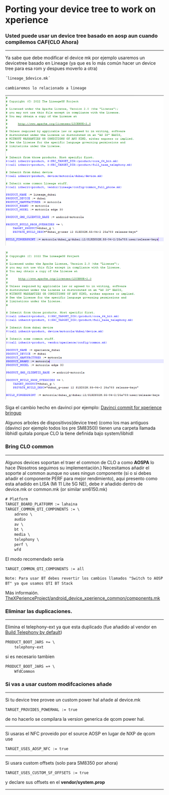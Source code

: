 # Porting your device tree to work on xperience

### Usted puede usar un device tree basado en aosp aun cuando compilemos CAF(CLO Ahora)
----

Ya sabe que debe modificar el device mk por ejemplo usaremos un devicetree basado en Lineage (ya que es lo más común hacer un device tree para esa rom y despues moverlo a otra)

    ´lineage_$device.mk´

`cambiaremos lo relacionado a lineage`

![original](screenshots/1.png)

![modified](screenshots/2.png)

Siga el cambio hecho en davinci por ejemplo:
    [Davinci commit for xperience bringup](https://github.com/TheXPerienceProject/android_device_xiaomi_davinci/commit/42ee80f249da176c6f7db68485afa9d61219b42a)

Algunos arboles de dispositivos(device tree) (como los mas antiguos (davinci por ejemplo todos los pre SM8350)) tienen una carpeta llamada libhidl quitala porque CLO la tiene definida bajo system/libhidl

### Bring CLO common
----

Algunos devices soportan el traer el common de CLO a como **AOSPA** lo hace (Nosotros seguimos su implementación.)
Necesitamos añadir el soporte al common aunque no uses ningun componente (si o si debes añadir el componente PERF para mejor rendimiento), aqui presento como esta añadido en LISA (Mi 11 Lite 5G NE), debe ir añadido dentro de device.mk or common.mk (or similar sm6150.mk)

```
# Platform
TARGET_BOARD_PLATFORM := lahaina    
TARGET_COMMON_QTI_COMPONENTS := \
    adreno \
    audio
    av \
    bt \
    media \
    telephony \
    perf \
    wfd
```
El modo recomendado sería
```
TARGET_COMMON_QTI_COMPONENTS := all
```
    Note: Para usar BT debes revertir los cambios llamados "Switch to AOSP BT" ya que usamos QTI BT Stack

Más informaión.
    [TheXPerienceProject/android_device_xperience_common/components.mk](https://github.com/TheXPerienceProject/android_device_xperience_common/blob/xpe-17.0-caf/components.mk)

### Eliminar las duplicaciones.
----

Elimina el telephony-ext ya que esta duplicado (fue añadido al vendor en [Build Telephony by default](https://github.com/TheXPerienceProject/android_vendor_xperience/commit/e30f1fee54d07ba7ba0e2bab150f5183dd0c783a))
```
PRODUCT_BOOT_JARS += \
    telephony-ext
```


si es necesario tambien
```
PRODUCT_BOOT_JARS =+ \
    WfdCommon
```

### Si vas a usar custom modifcaciones añade
----
Si tu device tree provee un custom power hal añade al device.mk

    TARGET_PROVIDES_POWERHAL := true

de no hacerlo se compilara la version generica de qcom power hal.

----

Si usaras el NFC proveido por el source AOSP en lugar de NXP de qcom use

    TARGET_USES_AOSP_NFC := true

----

Si usara custom offsets (solo para SM8350 por ahora)

    TARGET_USES_CUSTOM_SF_OFFSETS := true

y declare sus offsets en el **vendor/system.prop**

----